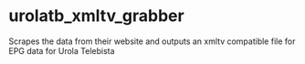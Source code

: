 # urolatb_xmltv_grabber
Scrapes the data from their website and outputs an xmltv compatible file for EPG data for Urola Telebista

